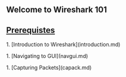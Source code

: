 ## Welcome to Wireshark 101
## [Prerequistes](prereq.md)


<p>1. [Introduction to Wireshark](introduction.md)
<p>1. [Navigating to GUI](navgui.md)
<p>1. [Capturing Packets](capack.md)
